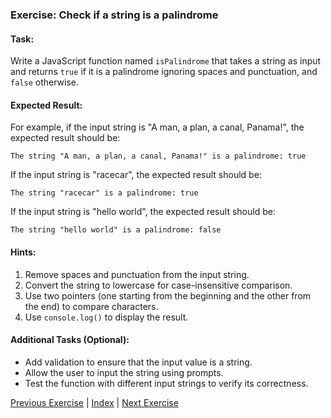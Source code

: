 ### Exercise: Check if a string is a palindrome

#### Task:
Write a JavaScript function named `isPalindrome` that takes a string as input and returns `true` if it is a palindrome ignoring spaces and punctuation, and `false` otherwise.

#### Expected Result:
For example, if the input string is "A man, a plan, a canal, Panama!", the expected result should be:
```
The string "A man, a plan, a canal, Panama!" is a palindrome: true
```
If the input string is "racecar", the expected result should be:
```
The string "racecar" is a palindrome: true
```
If the input string is "hello world", the expected result should be:
```
The string "hello world" is a palindrome: false
```

#### Hints:
1. Remove spaces and punctuation from the input string.
2. Convert the string to lowercase for case-insensitive comparison.
3. Use two pointers (one starting from the beginning and the other from the end) to compare characters.
4. Use `console.log()` to display the result.

#### Additional Tasks (Optional):
- Add validation to ensure that the input value is a string.
- Allow the user to input the string using prompts.
- Test the function with different input strings to verify its correctness.


[Previous Exercise](../6/README.md) | [Index](../../README.md) | [Next Exercise](../8/README.md)